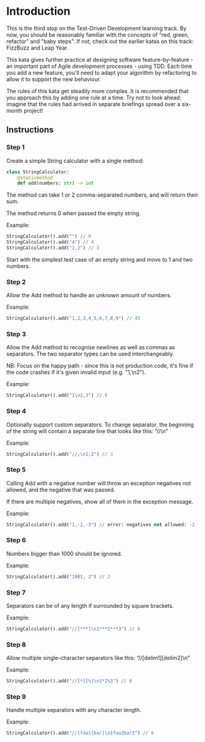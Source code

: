 # Introduction

This is the third stop on the Test-Driven Development learning track. By now, you should be reasonably familiar with the concepts of "red, green, refactor" and "baby steps". If not, check out the earlier katas on this track: FizzBuzz and Leap Year.

This kata gives further practice at designing software feature-by-feature - an important part of Agile development processes - using TDD. Each time you add a new feature, you'll need to adapt your algorithm by refactoring to allow it to support the new behaviour.

The rules of this kata get steadily more complex. It is recommended that you approach this by adding one rule at a time. Try not to look ahead: imagine that the rules had arrived in separate briefings spread over a six-month project!

## Instructions

### Step 1

Create a simple String calculator with a single method:

```python
class StringCalculator:
    @staticmethod
    def add(numbers: str) -> int
```

The method can take 1 or 2 comma-separated numbers, and will return their sum.

The method returns 0 when passed the empty string.

Example:

```python
StringCalculator().add("") // 0
StringCalculator().add("4") // 4
StringCalculator().add("1,2") // 3
```

Start with the simplest test case of an empty string and move to 1 and two numbers.

### Step 2

Allow the Add method to handle an unknown amount of numbers.

Example:

```python
StringCalculator().add("1,2,3,4,5,6,7,8,9") // 45
```

### Step 3

Allow the Add method to recognise newlines as well as commas as separators. The two separator types can be used interchangeably.

NB: Focus on the happy path - since this is not production code, it's fine if the code crashes if it's given invalid input (e.g. "1,\n2").

Example:

```python
StringCalculator().add("1\n2,3") // 6
```

### Step 4

Optionally support custom separators. To change separator, the beginning of the string will contain a separate line that looks like this: “//<separator>\n<numbers>”

Example:

```python
StringCalculator().add("//;\n1;2") // 3
```

### Step 5

Calling Add with a negative number will throw an exception negatives not allowed, and the negative that was passed.

If there are multiple negatives, show all of them in the exception message.

Example:

```python
StringCalculator().add("1,-2,-3") // error: negatives not allowed: -2 -3
```

### Step 6

Numbers bigger than 1000 should be ignored.

Example:

```python
StringCalculator().add("1001, 2") // 2
```

### Step 7

Separators can be of any length if surrounded by square brackets.

Example:

```python
StringCalculator().add("//[***]\n1***2***3") // 6
```

### Step 8

Allow multiple single-character separators like this: “//[delim1][delim2]\n”

Example:

```python
StringCalculator().add("//[*][%]\n1*2%3") // 6
```

### Step 9

Handle multiple separators with any character length.

Example:

```python
StringCalculator().add("//[foo][bar]\n1foo2bar3") // 6
```
